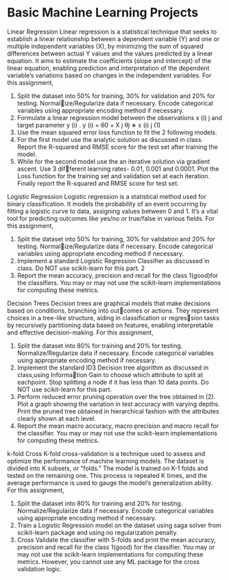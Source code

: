 # Basic Machine Learning Projects
Linear Regression
Linear regression is a statistical technique that seeks to establish a linear relationship between a
dependent variable (Y) and one or multiple independent variables (X), by minimizing the sum of
squared differences between actual Y values and the values predicted by a linear equation. It aims
to estimate the coefficients (slope and intercept) of the linear equation, enabling prediction and
interpretation of the dependent variable’s variations based on changes in the independent variables.
For this assignment,
1. Split the dataset into 50% for training, 30% for validation and 20% for testing. Normalize/Regularize data if necessary. Encode categorical variables using appropriate encoding
method if necessary.
2. Formulate a linear regression model between the observations x
(i)
j
and target parameter
y
(i)
.
y
(i) = θ0 +
X
j
θj ∗ x
(i)
j
(1)
3. Use the mean squared error loss function to fit the 2 following models.
4. For the first model use the analytic solution as discussed in class. Report the R-squared
and RMSE score for the test set after training the model.
5. While for the second model use the an iterative solution via gradient ascent. Use 3 different learning rates- 0.01, 0.001 and 0.0001. Plot the Loss function for the training set and
validation set at each iteration. Finally report the R-squared and RMSE score for test set.

Logistic Regression
Logistic regression is a statistical method used for binary classification. It models the probability
of an event occurring by fitting a logistic curve to data, assigning values between 0 and 1. It’s a
vital tool for predicting outcomes like yes/no or true/false in various fields.
For this assignment,
1. Split the dataset into 50% for training, 30% for validation and 20% for testing. Normalize/Regularize data if necessary. Encode categorical variables using appropriate encoding
method if necessary.
2. Implement a standard Logistic Regression Classifier as discussed in class. Do NOT
use scikit-learn for this part.
2
3. Report the mean accuracy, precision and recall for the class 1(good)for the classifiers.
You may or may not use the scikit-learn implementations for computing these metrics.


Decision Trees 
Decision trees are graphical models that make decisions based on conditions, branching into outcomes or actions. They represent choices in a tree-like structure, aiding in classification or regression tasks by recursively partitioning data based on features, enabling interpretable and effective
decision-making.
For this assignment,
1. Split the dataset into 80% for training and 20% for testing. Normalize/Regularize data if
necessary. Encode categorical variables using appropriate encoding method if necessary.
2. Implement the standard ID3 Decision tree algorithm as discussed in class,using Information Gain to choose which attribute to split at eachpoint. Stop splitting a node if it has less
than 10 data points. Do NOT use scikit-learn for this part.
3. Perform reduced error pruning operation over the tree obtained in (2). Plot a graph
showing the variation in test accuracy with varying depths. Print the pruned tree obtained
in hierarchical fashion with the attributes clearly shown at each level.
4. Report the mean macro accuracy, macro precision and macro recall for the classifier.
You may or may not use the scikit-learn implementations for computing these metrics.

k-fold Cross
K-fold cross-validation is a technique used to assess and optimize the performance of machine
learning models. The dataset is divided into K subsets, or ”folds.” The model is trained on K-1 folds
and tested on the remaining one. This process is repeated K times, and the average performance
is used to gauge the model’s generalization ability.
For this assignment,
1. Split the dataset into 80% for training and 20% for testing. Normalize/Regularize data if
necessary. Encode categorical variables using appropriate encoding method if necessary.
2. Train a Logistic Regression model on the dataset using saga solver from scikit-learn
package and using no regularization penalty.
3. Cross Validate the classifier with 5-folds and print the mean accuracy, precision and
recall for the class 1(good) for the classifier. You may or may not use the scikit-learn
implementations for computing these metrics. However, you cannot use any ML package
for the cross validation logic.
